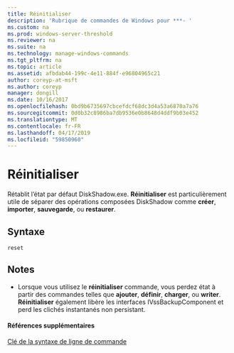 ```yaml
---
title: Réinitialiser
description: 'Rubrique de commandes de Windows pour ***- '
ms.custom: na
ms.prod: windows-server-threshold
ms.reviewer: na
ms.suite: na
ms.technology: manage-windows-commands
ms.tgt_pltfrm: na
ms.topic: article
ms.assetid: afbdab44-199c-4e11-884f-e96804965c21
author: coreyp-at-msft
ms.author: coreyp
manager: dongill
ms.date: 10/16/2017
ms.openlocfilehash: 0bd9b6735697cbcefdcf68dc3d4a53a6870a7a76
ms.sourcegitcommit: 0d0b32c8986ba7db9536e0b8648d4ddf9b03e452
ms.translationtype: MT
ms.contentlocale: fr-FR
ms.lasthandoff: 04/17/2019
ms.locfileid: "59850960"
---
```

# <a name="reset"></a>Réinitialiser



Rétablit l’état par défaut DiskShadow.exe. **Réinitialiser** est particulièrement utile de séparer des opérations composées DiskShadow comme **créer**, **importer**, **sauvegarde**, ou **restaurer**.

## <a name="syntax"></a>Syntaxe

```
reset
```

## <a name="remarks"></a>Notes

-   Lorsque vous utilisez le **réinitialiser** commande, vous perdez état à partir des commandes telles que **ajouter**, **définir**, **charger**, ou **writer**. **Réinitialiser** également libère les interfaces IVssBackupComponent et perd les clichés instantanés non persistant.

#### <a name="additional-references"></a>Références supplémentaires

[Clé de la syntaxe de ligne de commande](command-line-syntax-key.md)